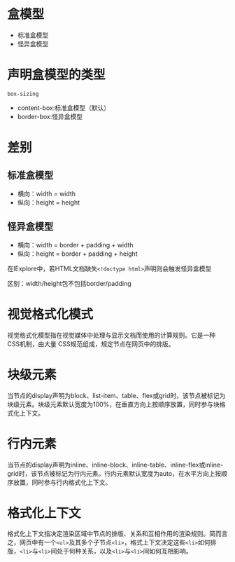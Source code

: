 # 盒模型
- 标准盒模型
- 怪异盒模型
# 声明盒模型的类型
`box-sizing`
- content-box:标准盒模型（默认）
- border-box:怪异盒模型
# 差别
## 标准盒模型
- 横向：width = width
- 纵向：height = height
## 怪异盒模型
- 横向：width = border + padding + width
- 纵向：height = border + padding + height

在IExplore中，若HTML文档缺失`<!doctype html>`声明则会触发怪异盒模型

区别：width/height包不包括border/padding
# 视觉格式化模式
视觉格式化模型指在视觉媒体中处理与显示文档而使用的计算规则。它是一种CSS机制，由大量
CSS规范组成，规定节点在网页中的排版。
# 块级元素
当节点的display声明为block、list-item、table、flex或grid时，该节点被标记为块级元素。块级元素默认宽度为100%，在垂直方向上按顺序放置，同时参与块格式化上下文。
# 行内元素
当节点的display声明为inline、inline-block、inline-table、inline-flex或inline-grid时，该节点被标记为行内元素。行内元素默认宽度为auto，在水平方向上按顺序放置，同时参与行内格式化上下文。
# 格式化上下文
格式化上下文指决定渲染区域中节点的排版、关系和互相作用的渲染规则。简而言之，网页中有一个`<ul>`及其多个子节点`<li>`，格式上下文决定这些`<li>`如何排版，`<li>`与`<li>`间处于何种关系，以及`<li>`与`<li>`间如何互相影响。
